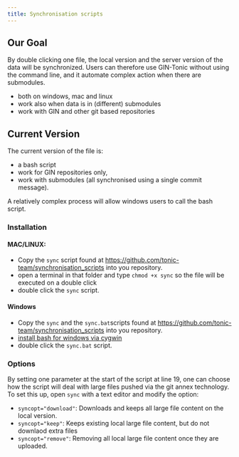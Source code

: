 ```yaml
---
title: Synchronisation scripts
---
```


## Our Goal 

By double clicking one file, the local version and the server version of 
the data will be synchronized. 
Users can therefore use GIN-Tonic without using the command line, 
and it automate complex action when there are submodules.

- both on windows, mac and linux
- work also when data is in (different) submodules
- work with GIN and other git based repositories

## Current Version

The current version of the file is:
- a bash script 
- work for GIN repositories only,
- work with submodules (all synchronised using a single commit message).

A relatively complex process will allow windows users to call the bash script.

### Installation

#### MAC/LINUX:
- Copy the `sync` script found at https://github.com/tonic-team/synchronisation_scripts  into you repository.
- open a terminal in that folder and type `chmod +x sync` so the file will be executed on a double click 
- double click the `sync` script.

#### Windows
- Copy the `sync` and the `sync.bat`scripts found at https://github.com/tonic-team/synchronisation_scripts  into you repository.
- [install bash for windows via cygwin](https://github.com/tonic-team/synchronisation_scripts/blob/main/windows-workflow.md)
- double click the `sync.bat` script.


### Options

By setting one parameter at the start of the script at line 19, one can choose
how the script will deal with large files pushed via the git annex technology. To set this up, open `sync` with a text editor and modify the option:



- `syncopt="download"`: Downloads and keeps all large file content on the local version.
- `syncopt="keep"`: Keeps existing local large file content, but do not downlaod extra files
- `syncopt="remove"`: Removing all local large file content once they are uploaded.
